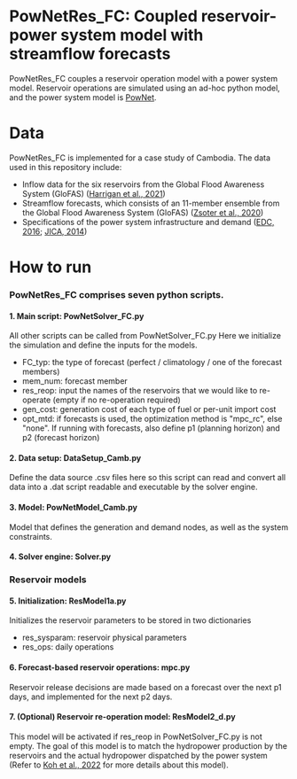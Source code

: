 # PowNetRes_FC: Coupled reservoir-power system model with streamflow forecasts

PowNetRes_FC couples a reservoir operation model with a power system model. Reservoir operations are simulated using an ad-hoc python model, and the power system model is [PowNet](https://zenodo.org/record/4688309#.YHc5euhKguU). 

# Data
PowNetRes_FC is implemented for a case study of Cambodia. 
The data used in this repository include:
- Inflow data for the six reservoirs from the Global Flood Awareness System (GloFAS)  ([Harrigan et al., 2021](https://doi.org/10.24381/cds.a4fdd6b9))
- Streamflow forecasts, which consists of an 11-member ensemble from the Global Flood Awareness System (GloFAS) ([Zsoter et al., 2020](https://doi.org/10.24381/cds.a4fdd6b9](https://doi.org/10.24381/cds.2d78664e)))
- Specifications of the power system infrastructure and demand ([EDC, 2016](https://amchamcambodia.net/wp-content/uploads/2019/08/Outlook-of-demand-and-supply-1.pdf); [JICA, 2014](https://openjicareport.jica.go.jp/644/644/644_109_12182697.html)) 


# How to run
### PowNetRes_FC comprises seven python scripts. 

#### 1. Main script: PowNetSolver_FC.py
All other scripts can be called from PowNetSolver_FC.py
Here we initialize the simulation and define the inputs for the models. 
- FC_typ: the type of forecast (perfect / climatology / one of the forecast members)
- mem_num: forecast member
- res_reop: input the names of the reservoirs that we would like to re-operate (empty if no re-operation required)
- gen_cost: generation cost of each type of fuel or per-unit import cost
- opt_mtd: if forecasts is used, the optimization method is "mpc_rc", else "none". If running with forecasts, also define p1 (planning horizon) and p2 (forecast horizon)


#### 2. Data setup: DataSetup_Camb.py
Define the data source .csv files here so this script can read and convert all data into a .dat script readable and executable by the solver engine. 

#### 3. Model: PowNetModel_Camb.py
Model that defines the generation and demand nodes, as well as the system constraints. 

#### 4. Solver engine: Solver.py

### Reservoir models
#### 5. Initialization: ResModel1a.py
Initializes the reservoir parameters to be stored in two dictionaries
- res_sysparam: reservoir physical parameters
- res_ops: daily operations

#### 6. Forecast-based reservoir operations: mpc.py 
Reservoir release decisions are made based on a forecast over the next p1 days, and implemented for the next p2 days. 

#### 7. (Optional) Reservoir re-operation model: ResModel2_d.py 
This model will be activated if res_reop in PowNetSolver_FC.py is not empty. 
The goal of this model is to match the hydropower production by the reservoirs and the actual hydropower dispatched by the power system (Refer to [Koh et al., 2022](https://doi.org/10.1016/j.apenergy.2022.119386) for more details about this model). 


